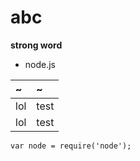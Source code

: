 <p><p><p><p><p><p><h1 id="abc">abc</h1></p></p></p></p></p></p>
<p><p><p><p><p><p><p><strong>strong word</strong></p></p></p></p></p></p></p>
<p><p><p><p><p><p><ul></p></p></p></p></p></p>
<p><p><p><p><p><p><li>node.js</li>
</ul></p></p></p></p></p></p>
<p><p><p><p><p><p><table></p></p></p></p></p></p>
<p><p><p><p><p><p><thead></p></p></p></p></p></p>
<p><p><p><p><p><p><tr></p></p></p></p></p></p>
<p><p><p><p><p><p><th style="text-align:left">~</th></p></p></p></p></p></p>
<p><p><p><p><p><p><th style="text-align:left">~</th>
</tr>
</thead></p></p></p></p></p></p>
<p><p><p><p><p><p><tbody></p></p></p></p></p></p>
<p><p><p><p><p><p><tr></p></p></p></p></p></p>
<p><p><p><p><p><p><td style="text-align:left">lol</td></p></p></p></p></p></p>
<p><p><p><p><p><p><td style="text-align:left">test</td>
</tr></p></p></p></p></p></p>
<p><p><p><p><p><p><tr></p></p></p></p></p></p>
<p><p><p><p><p><p><td style="text-align:left">lol</td></p></p></p></p></p></p>
<p><p><p><p><p><p><td style="text-align:left">test</td>
</tr>
</tbody>
</table></p></p></p></p></p></p>
<pre><code class="lang-javascript">var node = require(&#39;node&#39;);
</code></pre>
